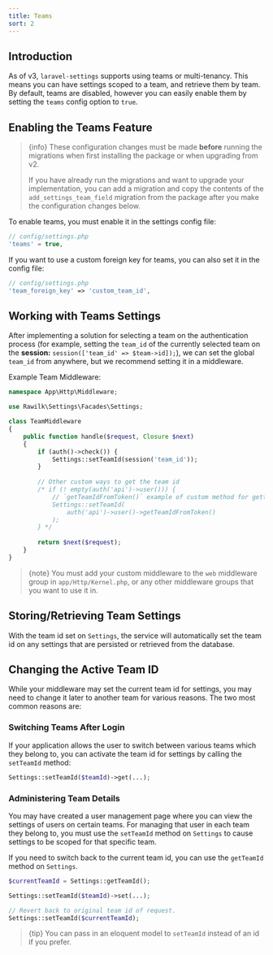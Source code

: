 ```yaml
---
title: Teams
sort: 2
---
```


## Introduction

As of v3, `laravel-settings` supports using teams or multi-tenancy. This means you can have settings scoped to a team, and retrieve them by team.
By default, teams are disabled, however you can easily enable them by setting the `teams` config option to `true`.

## Enabling the Teams Feature

> {info} These configuration changes must be made **before** running the migrations when first installing the package or when upgrading from v2.
> 
> If you have already run the migrations and want to upgrade your implementation, you can add a migration and copy the contents of the `add_settings_team_field` migration from the package
> after you make the configuration changes below.

To enable teams, you must enable it in the settings config file:

```php
// config/settings.php
'teams' = true,
```

If you want to use a custom foreign key for teams, you can also set it in the config file:

```php
// config/settings.php
'team_foreign_key' => 'custom_team_id',
```

## Working with Teams Settings

After implementing a solution for selecting a team on the authentication process (for example, setting the `team_id`
of the currently selected team  on the **session:** `session(['team_id' => $team->id]);`), we can set the global `team_id`
from anywhere, but we recommend setting it in a middleware.

Example Team Middleware:

```php
namespace App\Http\Middleware;

use Rawilk\Settings\Facades\Settings;

class TeamMiddleware
{
    public function handle($request, Closure $next)
    {
        if (auth()->check()) {
            Settings::setTeamId(session('team_id'));        
        }
        
        // Other custom ways to get the team id
        /* if (! empty(auth('api')->user())) {
            // `getTeamIdFromToken()` example of custom method for getting the set team_id
            Settings::setTeamId(
                auth('api')->user()->getTeamIdFromToken()
            );
        } */
    
        return $next($request);
    }
}
```

> {note} You must add your custom middleware to the `web` middleware group in `app/Http/Kernel.php`, or any other middleware groups
> that you want to use it in.

## Storing/Retrieving Team Settings

With the team id set on `Settings`, the service will automatically set the team id on any settings that are persisted or retrieved from the database.

## Changing the Active Team ID

While your middleware may set the current team id for settings, you may need to change it later to another team for various reasons. The two most common
reasons are:

### Switching Teams After Login

If your application allows the user to switch between various teams which they belong to, you can activate the team id for settings by calling the `setTeamId` method:

```php
Settings::setTeamId($teamId)->get(...);
```

### Administering Team Details

You may have created a user management page where you can view the settings of users on certain teams. For managing that user
in each team they belong to, you must use the `setTeamId` method on `Settings` to cause settings to be scoped
for that specific team.

If you need to switch back to the current team id, you can use the `getTeamId` method on `Settings`.

```php
$currentTeamId = Settings::getTeamId();

Settings::setTeamId($teamId)->set(...);

// Revert back to original team id of request.
Settings::setTeamId($currentTeamId);
```

> {tip} You can pass in an eloquent model to `setTeamId` instead of an id if you prefer.
